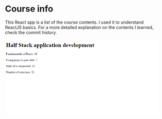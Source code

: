 # Course info

This React app is a list of the course contents. I used it to understand ReactJS basics. For a more detailed explanation on the contents I learned, check the commit history.

![Screenshot of the Course Info app](./public/courseinfo.png)
